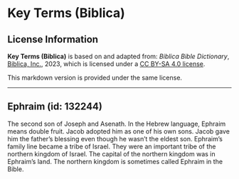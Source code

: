 # Key Terms (Biblica)

## License Information

**Key Terms (Biblica)** is based on and adapted from: _Biblica Bible Dictionary_, [Biblica, Inc.](https://www.biblica.com/), 2023, which is licensed under a [CC BY-SA 4.0 license](https://creativecommons.org/licenses/by-sa/4.0/legalcode.en).

This markdown version is provided under the same license.



--------------------------------

## Ephraim (id: 132244)

The second son of Joseph and Asenath. In the Hebrew language, Ephraim means double fruit. Jacob adopted him as one of his own sons. Jacob gave him the father’s blessing even though he wasn’t the eldest son. Ephraim’s family line became a tribe of Israel. They were an important tribe of the northern kingdom of Israel. The capital of the northern kingdom was in Ephraim’s land. The northern kingdom is sometimes called Ephraim in the Bible.


